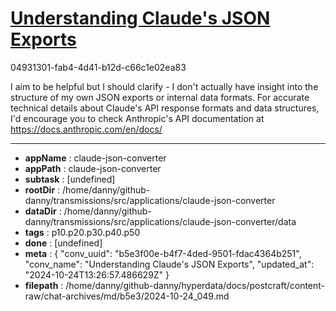 # [Understanding Claude's JSON Exports](https://claude.ai/chat/b5e3f00e-b4f7-4ded-9501-fdac4364b251)

04931301-fab4-4d41-b12d-c66c1e02ea83

 I aim to be helpful but I should clarify - I don't actually have insight into the structure of my own JSON exports or internal data formats. For accurate technical details about Claude's API response formats and data structures, I'd encourage you to check Anthropic's API documentation at https://docs.anthropic.com/en/docs/

---

* **appName** : claude-json-converter
* **appPath** : claude-json-converter
* **subtask** : [undefined]
* **rootDir** : /home/danny/github-danny/transmissions/src/applications/claude-json-converter
* **dataDir** : /home/danny/github-danny/transmissions/src/applications/claude-json-converter/data
* **tags** : p10.p20.p30.p40.p50
* **done** : [undefined]
* **meta** : {
  "conv_uuid": "b5e3f00e-b4f7-4ded-9501-fdac4364b251",
  "conv_name": "Understanding Claude's JSON Exports",
  "updated_at": "2024-10-24T13:26:57.486629Z"
}
* **filepath** : /home/danny/github-danny/hyperdata/docs/postcraft/content-raw/chat-archives/md/b5e3/2024-10-24_049.md